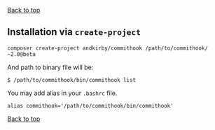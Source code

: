 [Back to top](../README.md)

## Installation via `create-project`
```shell
composer create-project andkirby/commithook /path/to/commithook/ ~2.0@beta
```

And path to binary file will be:
```
$ /path/to/commithook/bin/commithook list
```

You may add alias in your `.bashrc` file.
```
alias commithook='/path/to/commithook/bin/commithook'
```

[Back to top](../README.md)

